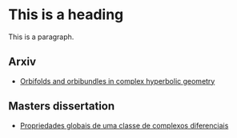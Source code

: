  <!DOCTYPE html>
<html>
<head>
  <title>HTML Elements Reference</title>
</head>
<body>

<h1>This is a heading</h1>
<p>This is a paragraph.</p>

</body>
</html> 

## Arxiv

-   [Orbifolds and orbibundles in complex hyperbolic geometry](https://arxiv.org/abs/2011.09372)

## Masters dissertation

-   [Propriedades globais de uma classe de complexos diferenciais](https://teses.usp.br/teses/disponiveis/55/55135/tde-25102018-112308/pt-br.php)

